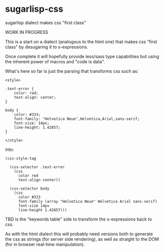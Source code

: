 # sugarlisp-css
sugarlisp dialect makes css "first class"

WORK IN PROGRESS

This is a start on a dialect (analogous to the html one) that makes css "first class" by desugaring it to s-expressions.

Once complete it will hopefully provide less/sass type capabilities but using the inherent power of macros and "code is data".

What's here so far is just the parsing that transforms css such as:

    <style>

    .text-error { 
        color: red; 
        text-align: center; 
    }

    body {
        color: #333;
        font-family: "Helvetica Neue",Helvetica,Arial,sans-serif;
        font-size: 14px;
        line-height: 1.42857;
    }

    </style>

into:

    (css-style-tag

      (css-selector .text-error
        (css 
          color red 
          text-align center))

      (css-selector body
        (css 
          color #333 
          font-family (array "Helvetica Neue" Helvetica Arial sans-serif) 
          font-size 14px 
          line-height 1.42857)))

TBD is the "keywords table" side to transform the s-expressions back to css.

As with the html dialect this will probably need versions both to generate the css as strings (for server side rendering), as well as straight to the DOM (for in browser real-time manipulation).



